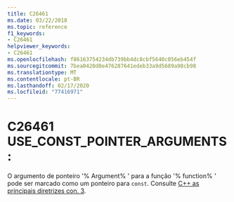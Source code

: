 ```yaml
---
title: C26461
ms.date: 03/22/2018
ms.topic: reference
f1_keywords:
- C26461
helpviewer_keywords:
- C26461
ms.openlocfilehash: f86163754234db739bb4dc8cbf5640c056eb454f
ms.sourcegitcommit: 7bea0420d0e476287641edeb33a9d5689a98cb98
ms.translationtype: MT
ms.contentlocale: pt-BR
ms.lasthandoff: 02/17/2020
ms.locfileid: "77416971"
---
```

# <a name="c26461-use_const_pointer_arguments"></a>C26461 USE_CONST_POINTER_ARGUMENTS:

O argumento de ponteiro '% Argument% ' para a função '% function% ' pode ser marcado como um ponteiro para `const`. Consulte [ C++ as principais diretrizes con. 3](https://github.com/isocpp/CppCoreGuidelines/blob/master/CppCoreGuidelines.md#Rconst-ref).

